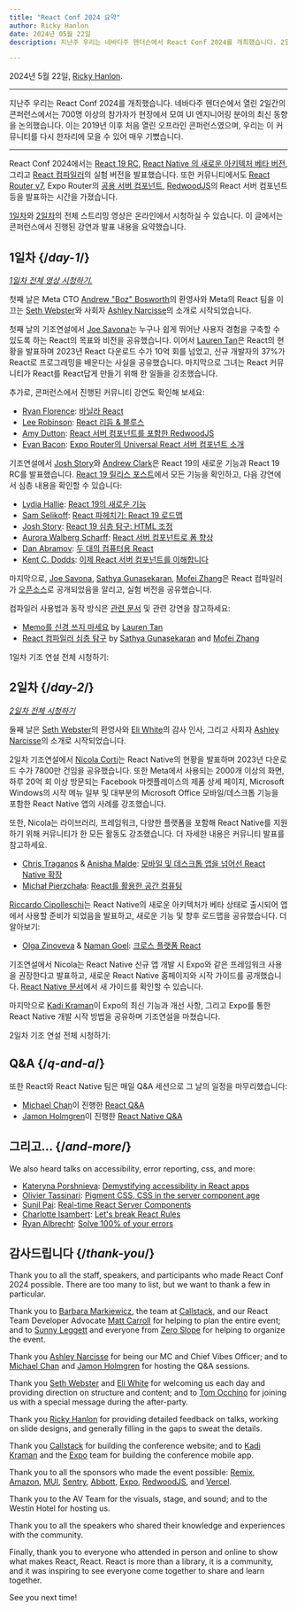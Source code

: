 ```yaml
---
title: "React Conf 2024 요약"
author: Ricky Hanlon
date: 2024년 05월 22일
description: 지난주 우리는 네바다주 헨더슨에서 React Conf 2024를 개최했습니다. 2일 동안 700명 이상의 참가자가 현장에서 모여 UI 엔지니어링 분야의 최신 동향을 논의했습니다. 이 글에서는 콘퍼런스에서 진행된 강연과 발표 내용을 요약했습니다.

---
```


2024년 5월 22일, [Ricky Hanlon](https://twitter.com/rickhanlonii).

---

<Intro>

지난주 우리는 React Conf 2024를 개최했습니다. 네바다주 헨더슨에서 열린 2일간의 콘퍼런스에서는 700명 이상의 참가자가 현장에서 모여 UI 엔지니어링 분야의 최신 동향을 논의했습니다. 이는 2019년 이후 처음 열린 오프라인 콘퍼런스였으며, 우리는 이 커뮤니티를 다시 한자리에 모을 수 있어 매우 기뻤습니다.

</Intro>

---

React Conf 2024에서는 [React 19 RC](/blog/2024/12/05/react-19), [React Native 의 새로운 아키텍처 베타 버전](https://github.com/reactwg/react-native-new-architecture/discussions/189), 그리고 [React 컴파일러](/learn/react-compiler)의 실험 버전을 발표했습니다. 또한 커뮤니티에서도 [React Router v7](https://remix.run/blog/merging-remix-and-react-router), Expo Router의 [공용 서버 컴포넌트](https://www.youtube.com/watch?v=T8TZQ6k4SLE&t=20765s), [RedwoodJS](https://redwoodjs.com/blog/rsc-now-in-redwoodjs)의 React 서버 컴포넌트 등을 발표하는 시간을 가졌습니다.

[1일차](https://www.youtube.com/watch?v=T8TZQ6k4SLE)와 [2일차](https://www.youtube.com/watch?v=0ckOUBiuxVY)의 전체 스트리밍 영상은 온라인에서 시청하실 수 있습니다. 이 글에서는 콘퍼런스에서 진행된 강연과 발표 내용을 요약했습니다.

## 1일차 {/*day-1*/}

_[1일차 전체 영상 시청하기.](https://www.youtube.com/watch?v=T8TZQ6k4SLE&t=973s)_

첫째 날은 Meta CTO [Andrew "Boz" Bosworth](https://www.threads.net/@boztank)의 환영사와 Meta의 React 팀을 이끄는 [Seth Webster](https://twitter.com/sethwebster)와 사회자 [Ashley Narcisse](https://twitter.com/_darkfadr)의 소개로 시작되었습니다.

첫째 날의 기조연설에서 [Joe Savona](https://twitter.com/en_JS)는 누구나 쉽게 뛰어난 사용자 경험을 구축할 수 있도록 하는 React의 목표와 비전을 공유했습니다. 이어서 [Lauren Tan](https://twitter.com/potetotes)은 React의 현황을 발표하며 2023년 React 다운로드 수가 10억 회를 넘었고, 신규 개발자의 37%가 React로 프로그래밍을 배운다는 사실을 공유했습니다. 마지막으로 그녀는 React 커뮤니티가 React를 React답게 만들기 위해 한 일들을 강조했습니다.

추가로, 콘퍼런스에서 진행된 커뮤니티 강연도 확인해 보세요:

- [Ryan Florence](https://twitter.com/ryanflorence): [바닐라 React](https://www.youtube.com/watch?v=T8TZQ6k4SLE&t=5542s)
- [Lee Robinson](https://twitter.com/leeerob): [React 리듬 & 블루스](https://www.youtube.com/watch?v=0ckOUBiuxVY&t=12728s)
- [Amy Dutton](https://twitter.com/selfteachme): [React 서버 컴포넌트를 포함한 RedwoodJS](https://www.youtube.com/watch?v=T8TZQ6k4SLE&t=26815s)
- [Evan Bacon](https://twitter.com/Baconbrix): [Expo Router의 Universal React 서버 컴포넌트 소개](https://www.youtube.com/watch?v=T8TZQ6k4SLE&t=20765s)

기조연설에서 [Josh Story](https://twitter.com/joshcstory)와 [Andrew Clark](https://twitter.com/acdlite)은 React 19의 새로운 기능과 React 19 RC를 발표했습니다. [React 19 릴리스 포스트](/blog/2024/12/05/react-19)에서 모든 기능을 확인하고, 다음 강연에서 심층 내용을 확인할 수 있습니다:

- [Lydia Hallie](https://twitter.com/lydiahallie): [React 19의 새로운 기능](https://www.youtube.com/watch?v=T8TZQ6k4SLE&t=8880s)
- [Sam Selikoff](https://twitter.com/samselikoff): [React 파헤치기: React 19 로드맵](https://www.youtube.com/watch?v=T8TZQ6k4SLE&t=10112s)
- [Josh Story](https://twitter.com/joshcstory): [React 19 심층 탐구: HTML 조정](https://www.youtube.com/watch?v=T8TZQ6k4SLE&t=24916s)
- [Aurora Walberg Scharff](https://twitter.com/aurorascharff): [React 서버 컴포넌트로 폼 향상](https://www.youtube.com/watch?v=0ckOUBiuxVY&t=25280s)
- [Dan Abramov](https://bsky.app/profile/danabra.mov): [두 대의 컴퓨터용 React](https://www.youtube.com/watch?v=T8TZQ6k4SLE&t=18825s)
- [Kent C. Dodds](https://twitter.com/kentcdodds): [이제 React 서버 컴포넌트를 이해합니다](https://www.youtube.com/watch?v=0ckOUBiuxVY&t=11256s) 

마지막으로, [Joe Savona](https://twitter.com/en_JS), [Sathya Gunasekaran](https://twitter.com/_gsathya), [Mofei Zhang](https://twitter.com/zmofei)은 React 컴파일러가 [오픈소스](https://github.com/facebook/react/pull/29061)로 공개되었음을 알리고, 실험 버전을 공유했습니다.

컴파일러 사용법과 동작 방식은 [관련 문서](/learn/react-compiler) 및 관련 강연을 참고하세요:

- [Memo를 신경 쓰지 마세요](https://www.youtube.com/watch?v=T8TZQ6k4SLE&t=12020s) by [Lauren Tan](https://twitter.com/potetotes)
- [React 컴파일러 심층 탐구](https://www.youtube.com/watch?v=0ckOUBiuxVY&t=9313s) by [Sathya Gunasekaran](https://twitter.com/_gsathya) and [Mofei Zhang](https://twitter.com/zmofei)

1일차 기조 연설 전체 시청하기:

<YouTubeIframe src="https://www.youtube.com/embed/T8TZQ6k4SLE?t=973s" />

## 2일차 {/*day-2*/}

_[2일차 전체 시청하기](https://www.youtube.com/watch?v=0ckOUBiuxVY&t=1720s)_

둘째 날은 [Seth Webster](https://twitter.com/sethwebster)의 환영사와 [Eli White](https://x.com/Eli_White)의 감사 인사, 그리고 사회자 [Ashley Narcisse](https://twitter.com/_darkfadr)의 소개로 시작되었습니다.

2일차 기조연설에서 [Nicola Corti](https://twitter.com/cortinico)는 React Native의 현황을 발표하며 2023년 다운로드 수가 7800만 건임을 공유했습니다. 또한 Meta에서 사용되는 2000개 이상의 화면, 하루 20억 회 이상 방문되는 Facebook 마켓플레이스의 제품 상세 페이지, Microsoft Windows의 시작 메뉴 일부 및 대부분의 Microsoft Office 모바일/데스크톱 기능을 포함한 React Native 앱의 사례를 강조했습니다.

또한, Nicola는 라이브러리, 프레임워크, 다양한 플랫폼을 포함해 React Native를 지원하기 위해 커뮤니티가 한 모든 활동도 강조했습니다. 더 자세한 내용은 커뮤니티 발표를 참고하세요.

- [Chris Traganos](https://twitter.com/chris_trag) & [Anisha Malde](https://twitter.com/anisha_malde): [모바일 및 데스크톱 앱을 넘어선 React Native 확장](https://www.youtube.com/watch?v=0ckOUBiuxVY&t=5798s)
- [Michał Pierzchała](https://twitter.com/thymikee): [React를 활용한 공간 컴퓨팅](https://www.youtube.com/watch?v=0ckOUBiuxVY&t=22525s)

[Riccardo Cipolleschi](https://twitter.com/cipolleschir)는 React Native의 새로운 아키텍처가 베타 상태로 출시되어 앱에서 사용할 준비가 되었음을 발표하고, 새로운 기능 및 향후 로드맵을 공유했습니다. 더 알아보기:

- [Olga Zinoveva](https://github.com/SlyCaptainFlint) & [Naman Goel](https://twitter.com/naman34): [크로스 플랫폼 React](https://www.youtube.com/watch?v=0ckOUBiuxVY&t=26569s)

기조연설에서 Nicola는 React Native 신규 앱 개발 시 Expo와 같은 프레임워크 사용을 권장한다고 발표하고, 새로운 React Native 홈페이지와 시작 가이드를 공개했습니다. [React Native 문서](https://reactnative.dev/docs/next/environment-setup)에서 새 가이드를 확인할 수 있습니다.

마지막으로 [Kadi Kraman](https://twitter.com/kadikraman)이 Expo의 최신 기능과 개선 사항, 그리고 Expo를 통한 React Native 개발 시작 방법을 공유하며 기조연설을 마쳤습니다.

2일차 기조 연설 전체 시청하기:

<YouTubeIframe src="https://www.youtube.com/embed/0ckOUBiuxVY?t=1720s" />

## Q&A {/*q-and-a*/}

또한 React와 React Native 팀은 매일 Q&A 세션으로 그 날의 일정을 마무리했습니다:

- [Michael Chan](https://twitter.com/chantastic)이 진행한 [React Q&A](https://www.youtube.com/watch?v=T8TZQ6k4SLE&t=27518s)
- [Jamon Holmgren](https://twitter.com/jamonholmgren)이 진행한 [React Native Q&A](https://www.youtube.com/watch?v=0ckOUBiuxVY&t=27935s)

## 그리고... {/*and-more*/}

We also heard talks on accessibility, error reporting, css, and more:

- [Kateryna Porshnieva](https://twitter.com/krambertech): [Demystifying accessibility in React apps](https://www.youtube.com/watch?v=0ckOUBiuxVY&t=20655s)
- [Olivier Tassinari](https://twitter.com/olivtassinari): [Pigment CSS, CSS in the server component age](https://www.youtube.com/watch?v=0ckOUBiuxVY&t=21696s) 
- [Sunil Pai](https://twitter.com/threepointone): [Real-time React Server Components](https://www.youtube.com/watch?v=T8TZQ6k4SLE&t=24070s) 
- [Charlotte Isambert](https://twitter.com/c_isambert): [Let's break React Rules](https://www.youtube.com/watch?v=T8TZQ6k4SLE&t=25862s) 
- [Ryan Albrecht](https://github.com/ryan953): [Solve 100% of your errors](https://www.youtube.com/watch?v=0ckOUBiuxVY&t=19881s) 

## 감사드립니다 {/*thank-you*/}

Thank you to all the staff, speakers, and participants who made React Conf 2024 possible. There are too many to list, but we want to thank a few in particular.

Thank you to [Barbara Markiewicz](https://twitter.com/barbara_markie), the team at [Callstack](https://www.callstack.com/), and our React Team Developer Advocate [Matt Carroll](https://twitter.com/mattcarrollcode) for helping to plan the entire event; and to [Sunny Leggett](https://zeroslopeevents.com/about) and everyone from [Zero Slope](https://zeroslopeevents.com) for helping to organize the event.

Thank you [Ashley Narcisse](https://twitter.com/_darkfadr) for being our MC and Chief Vibes Officer; and to [Michael Chan](https://twitter.com/chantastic) and [Jamon Holmgren](https://twitter.com/jamonholmgren) for hosting the Q&A sessions.

Thank you [Seth Webster](https://twitter.com/sethwebster) and [Eli White](https://x.com/Eli_White) for welcoming us each day and providing direction on structure and content; and to [Tom Occhino](https://twitter.com/tomocchino) for joining us with a special message during the after-party.

Thank you [Ricky Hanlon](https://www.youtube.com/watch?v=FxTZL2U-uKg&t=1263s) for providing detailed feedback on talks, working on slide designs, and generally filling in the gaps to sweat the details.

Thank you [Callstack](https://www.callstack.com/) for building the conference website; and to [Kadi Kraman](https://twitter.com/kadikraman) and the [Expo](https://expo.dev/) team for building the conference mobile app.

Thank you to all the sponsors who made the event possible: [Remix](https://remix.run/), [Amazon](https://developer.amazon.com/apps-and-games?cmp=US_2024_05_3P_React-Conf-2024&ch=prtnr&chlast=prtnr&pub=ref&publast=ref&type=org&typelast=org), [MUI](https://mui.com/), [Sentry](https://sentry.io/for/react/?utm_source=sponsored-conf&utm_medium=sponsored-event&utm_campaign=frontend-fy25q2-evergreen&utm_content=logo-reactconf2024-learnmore), [Abbott](https://www.jobs.abbott/software), [Expo](https://expo.dev/), [RedwoodJS](https://redwoodjs.com/), and [Vercel](https://vercel.com).

Thank you to the AV Team for the visuals, stage, and sound; and to the Westin Hotel for hosting us.

Thank you to all the speakers who shared their knowledge and experiences with the community.

Finally, thank you to everyone who attended in person and online to show what makes React, React. React is more than a library, it is a community, and it was inspiring to see everyone come together to share and learn together.

See you next time!

